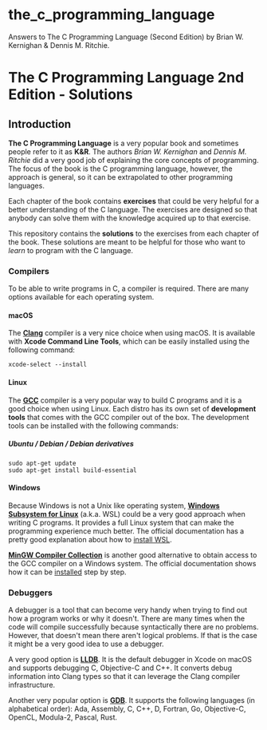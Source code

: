 # the_c_programming_language
Answers to The C Programming Language (Second Edition) by Brian W. Kernighan &amp; Dennis M. Ritchie.


# The C Programming Language 2nd Edition - Solutions

## Introduction
**The C Programming Language** is a very popular book and sometimes people refer to it as **K&R**. The authors *Brian W. Kernighan* and *Dennis M. Ritchie* did a very good job of explaining the core concepts of programming. The focus of the book is the C programming language, however, the approach is general, so it can be extrapolated to other programming languages.

Each chapter of the book contains **exercises** that could be very helpful for a better understanding of the C language. The exercises are designed so that anybody can solve them with the knowledge acquired up to that exercise.

This repository contains the **solutions** to the exercises from each chapter of the book. These solutions are meant to be helpful for those who want to *learn* to program with the C language.


### Compilers
To be able to write programs in C, a compiler is required. There are many options available for each operating system.

#### macOS
The [**Clang**](https://clang.llvm.org/get_started.html) compiler is a very nice choice when using macOS. It is available with **Xcode Command Line Tools**, which can be easily installed using the following command:

```shell
xcode-select --install
```

#### Linux
The [**GCC**](https://gcc.gnu.org) compiler is a very popular way to build C programs and it is a good choice when using Linux. Each distro has its own set of **development tools** that comes with the GCC compiler out of the box. The development tools can be installed with the following commands:

##### Ubuntu / Debian / Debian derivatives
```shell
sudo apt-get update
sudo apt-get install build-essential
```

#### Windows
Because Windows is not a Unix like operating system, [**Windows Subsystem for Linux**](https://docs.microsoft.com/en-us/windows/wsl)  (a.k.a. WSL) could be a very good approach when writing C programs. It provides a full Linux system that can make the programming experience much better. The official documentation has a pretty good explanation about how to [install WSL](https://docs.microsoft.com/en-us/windows/wsl/install-win10).

[**MinGW Compiler Collection**](http://www.mingw.org) is another good alternative to obtain access to the GCC compiler on a Windows system. The official documentation shows how it can be [installed](http://www.mingw.org/wiki/Getting_Started) step by step.

### Debuggers
A debugger is a tool that can become very handy when trying to find out how a program works or why it doesn't. There are many times when the code will compile successfully because syntactically there are no problems. However, that doesn't mean there aren't logical problems. If that is the case it might be a very good idea to use a debugger.

A very good option is [**LLDB**](https://lldb.llvm.org). It is the default debugger in Xcode on macOS and supports debugging C, Objective-C and C++. It converts debug information into Clang types so that it can leverage the Clang compiler infrastructure.

Another very popular option is [**GDB**](https://www.gnu.org/software/gdb). It supports the following languages (in alphabetical order): Ada, Assembly, C, C++, D, Fortran, Go, Objective-C, OpenCL, Modula-2, Pascal, Rust.

